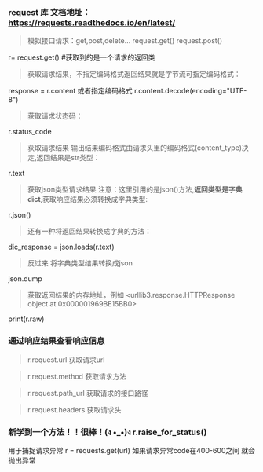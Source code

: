 ### request 库 文档地址：https://requests.readthedocs.io/en/latest/

>模拟接口请求：get,post,delete...
request.get() request.post()  

r= request.get() #获取到的是一个请求的返回类

>获取请求结果，不指定编码格式返回结果就是字节流可指定编码格式：

response = r.content 或者指定编码格式 r.content.decode(encoding="UTF-8")

>获取请求状态码：

r.status_code

>获取请求结果 输出结果编码格式由请求头里的编码格式(content_type)决定,返回结果是str类型：

r.text

>获取json类型请求结果 注意：这里引用的是json()方法,**返回类型是字典dict**,获取响应结果必须转换成字典类型:

r.json() 

>还有一种将返回结果转换成字典的方法：

dic_response = json.loads(r.text)

>反过来 将字典类型结果转换成json

json.dump


>获取返回结果的内存地址，例如 <urllib3.response.HTTPResponse object at 0x000001969BE15BB0>

print(r.raw)

### 通过响应结果查看响应信息

> r.request.url 获取请求url

> r.request.method 获取请求方法

>r.request.path_url 获取请求的接口路径 

>r.request.headers 获取请求头


### 新学到一个方法！！很棒！(ง •_•)ง r.raise_for_status()
用于捕捉请求异常 r = requests.get(url) 如果请求异常code在400-600之间 就会抛出异常



